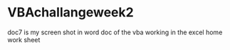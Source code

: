 # VBAchallangeweek2
doc7 is my screen shot in word doc of the vba working in the excel home work sheet
